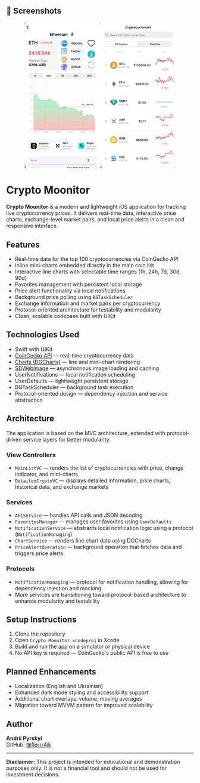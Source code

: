 ## 📱 Screenshots

<p align="center">
  <img src="docs/mainScreen.png" width="200" />
  <img src="docs/detailScreen.png" width="200" />
</p>

# Crypto Moonitor

**Crypto Moonitor** is a modern and lightweight iOS application for tracking live cryptocurrency prices. It delivers real-time data, interactive price charts, exchange-level market pairs, and local price alerts in a clean and responsive interface.

## Features

- Real-time data for the top 100 cryptocurrencies via CoinGecko API  
- Inline mini-charts embedded directly in the main coin list  
- Interactive line charts with selectable time ranges (1h, 24h, 7d, 30d, 90d)  
- Favorites management with persistent local storage  
- Price alert functionality via local notifications  
- Background price polling using `BGTaskScheduler`  
- Exchange information and market pairs per cryptocurrency  
- Protocol-oriented architecture for testability and modularity  
- Clean, scalable codebase built with UIKit  

## Technologies Used

- Swift with UIKit  
- [CoinGecko API](https://www.coingecko.com/) — real-time cryptocurrency data  
- [Charts (DGCharts)](https://github.com/danielgindi/Charts) — line and mini-chart rendering  
- [SDWebImage](https://github.com/SDWebImage/SDWebImage) — asynchronous image loading and caching  
- UserNotifications — local notification scheduling  
- UserDefaults — lightweight persistent storage  
- BGTaskScheduler — background task execution  
- Protocol-oriented design — dependency injection and service abstraction  

## Architecture

The application is based on the MVC architecture, extended with protocol-driven service layers for better modularity.

### View Controllers

- `MainListVC` — renders the list of cryptocurrencies with price, change indicator, and mini-charts  
- `DetailedCryptoVC` — displays detailed information, price charts, historical data, and exchange markets  

### Services

- `APIService` — handles API calls and JSON decoding  
- `FavoritesManager` — manages user favorites using `UserDefaults`  
- `NotificationService` — abstracts local notification logic using a protocol (`NotificationManaging`)  
- `ChartService` — renders line chart data using DGCharts  
- `PriceAlertOperation` — background operation that fetches data and triggers price alerts  

### Protocols

- `NotificationManaging` — protocol for notification handling, allowing for dependency injection and mocking  
- More services are transitioning toward protocol-based architecture to enhance modularity and testability  

## Setup Instructions

1. Clone the repository  
2. Open `Crypto Moonitor.xcodeproj` in Xcode  
3. Build and run the app on a simulator or physical device  
4. No API key is required — CoinGecko's public API is free to use  

## Planned Enhancements

- Localization (English and Ukrainian)  
- Enhanced dark mode styling and accessibility support  
- Additional chart overlays: volume, moving averages  
- Migration toward MVVM pattern for improved scalability  

## Author

**Andrii Pyrskyi**  
GitHub: [@flerrr4ik](https://github.com/flerrr4ik)

---

**Disclaimer:** This project is intended for educational and demonstration purposes only. It is not a financial tool and should not be used for investment decisions.
